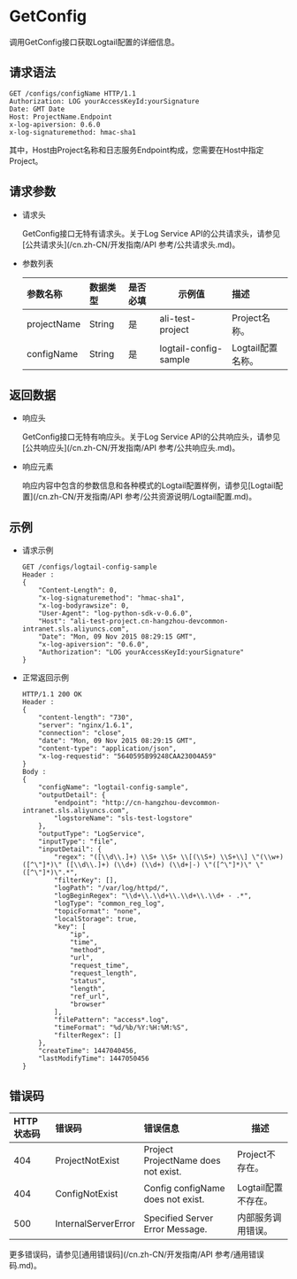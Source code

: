 # GetConfig

调用GetConfig接口获取Logtail配置的详细信息。

## 请求语法

```
GET /configs/configName HTTP/1.1
Authorization: LOG yourAccessKeyId:yourSignature 
Date: GMT Date
Host: ProjectName.Endpoint
x-log-apiversion: 0.6.0
x-log-signaturemethod: hmac-sha1
```

其中，Host由Project名称和日志服务Endpoint构成，您需要在Host中指定Project。

## 请求参数

-   请求头

    GetConfig接口无特有请求头。关于Log Service API的公共请求头，请参见[公共请求头](/cn.zh-CN/开发指南/API 参考/公共请求头.md)。

-   参数列表

    |参数名称|数据类型|是否必填|示例值|描述|
    |:---|:---|:---|---|:-|
    |projectName|String|是|ali-test-project|Project名称。|
    |configName|String|是|logtail-config-sample|Logtail配置名称。|


## 返回数据

-   响应头

    GetConfig接口无特有响应头。关于Log Service API的公共响应头，请参见[公共响应头](/cn.zh-CN/开发指南/API 参考/公共响应头.md)。

-   响应元素

    响应内容中包含的参数信息和各种模式的Logtail配置样例，请参见[Logtail配置](/cn.zh-CN/开发指南/API 参考/公共资源说明/Logtail配置.md)。


## 示例

-   请求示例

    ```
    GET /configs/logtail-config-sample 
    Header :
    {
        "Content-Length": 0,
        "x-log-signaturemethod": "hmac-sha1",
        "x-log-bodyrawsize": 0,
        "User-Agent": "log-python-sdk-v-0.6.0",
        "Host": "ali-test-project.cn-hangzhou-devcommon-intranet.sls.aliyuncs.com",
        "Date": "Mon, 09 Nov 2015 08:29:15 GMT",
        "x-log-apiversion": "0.6.0",
        "Authorization": "LOG yourAccessKeyId:yourSignature"
    }
    ```

-   正常返回示例

    ```
    HTTP/1.1 200 OK
    Header :
    {   
        "content-length": "730",
        "server": "nginx/1.6.1",
        "connection": "close",
        "date": "Mon, 09 Nov 2015 08:29:15 GMT",
        "content-type": "application/json",
        "x-log-requestid": "5640595B99248CAA23004A59"
    }
    Body :
    {   
        "configName": "logtail-config-sample",
        "outputDetail": {
            "endpoint": "http://cn-hangzhou-devcommon-intranet.sls.aliyuncs.com",
            "logstoreName": "sls-test-logstore"
        },
        "outputType": "LogService",
        "inputType": "file",
        "inputDetail": {
            "regex": "([\\d\\.]+) \\S+ \\S+ \\[(\\S+) \\S+\\] \"(\\w+) ([^\"]*)\" ([\\d\\.]+) (\\d+) (\\d+) (\\d+|-) \"([^\"]*)\" \"([^\"]*)\".*",
            "filterKey": [],
            "logPath": "/var/log/httpd/",
            "logBeginRegex": "\\d+\\.\\d+\\.\\d+\\.\\d+ - .*",
            "logType": "common_reg_log",
            "topicFormat": "none",
            "localStorage": true,
            "key": [
                "ip",
                "time",
                "method",
                "url",
                "request_time",
                "request_length",
                "status",
                "length",
                "ref_url",
                "browser"
            ],
            "filePattern": "access*.log",
            "timeFormat": "%d/%b/%Y:%H:%M:%S",
            "filterRegex": []
        },
        "createTime": 1447040456,
        "lastModifyTime": 1447050456
    }
    ```


## 错误码

|HTTP状态码|错误码|错误信息|描述|
|:------|:--|:---|--|
|404|ProjectNotExist|Project ProjectName does not exist.|Project不存在。|
|404|ConfigNotExist|Config configName does not exist.|Logtail配置不存在。|
|500|InternalServerError|Specified Server Error Message.|内部服务调用错误。|

更多错误码，请参见[通用错误码](/cn.zh-CN/开发指南/API 参考/通用错误码.md)。

